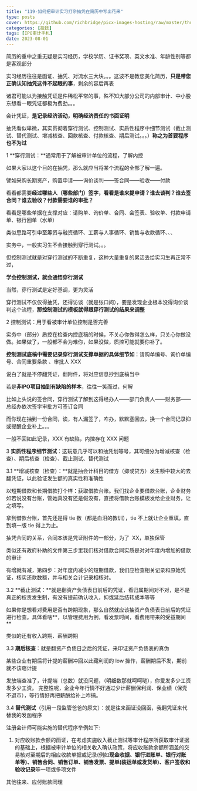 ```yaml
---
title: "119-如何把审计实习打杂抽凭在简历中写出花来"
type: posts
cover: https://github.com/richbridge/picx-images-hosting/raw/master/thumbnail/投技.jpg
categories: [投技]
tags: [IPO审计手札]
date: 2023-08-01
---
```

简历的重中之重无疑是实习经历，学校学历、证书奖项、英文水准、年龄性别等都是客观部分

实习经历往往是函证、抽凭、对流水三大块。。。这波不是教您美化简历，**只是带您正确认知抽凭这件不起眼的事**，剩余的容后再表

诸君可能以为接触凭证是件稀松平常的事，殊不知大部分公司的内部审计、中小股东想看一眼凭证都极为费劲。。。

会计凭证，**是记录经济活动，明确经济责任的书面证明**

抽凭看似卑微，其实贯彻着穿行测试、控制测试、实质性程序中细节测试（截止测试、替代测试、增减核查、回款核查、付款核查、期后测试。。。）**称之为首要程序也不为过**

1 **穿行测试：**通常用于了解被审计单位的流程，了解内控

如果大家以这个目的在抽凭，那么就应当将某个流程的全部了解一遍。

譬如采购长期资产，购置申请——询价谈判——签合同——验收——付款

  

看看都需要**经过哪些人（哪些部门）签字，看看是谁来提申请？谁去谈判？谁去签合同？谁去验收？付款需要谁的审批？**

看看是哪些单据在支撑对应：请购单、询价单、合同、会签表、验收单、付款申请单、银行回单（水单）

类似思路可引申至筹资与融资循环、工薪与人事循环、销售与收款循环、、、

实务中，一般实习生不会接触到穿行测试。。。

但控制测试就是对穿行测试的不断重复，这种大量重复的累活丢给实习生再正常不过，

**学会控制测试，就会通悟穿行测试**

当然，穿行测试是定好基调，更为灵活

穿行测试不仅仅得抽凭，还得访谈（就是张口问），要是发现企业根本没得询价谈判这个流程，**那控制测试的模板就得跟穿行测试的结果来调整**

2 控制测试：用于看被审计单位控制是否完善

实务中（部分）质控在检查内控底稿的时候，不关心你做得怎么样，只关心你做没做。如果做了，一般都不会为难你，如果没做，质控可能就要你补了。

  

**控制测试底稿中需要记录穿行测试支撑单据的具体细节如**：请购单编号、询价单编号、合同重要条款 、审批人 XXX

说白了就是不停翻凭证，翻附件，将对应信息抄到底稿当中

若是**非IPO项目抽到有缺陷的样本**，往往一笑而过，何解

比如上头说的签合同，穿行测试了解到这得经办人——部门负责人——财务部——总经办依次签字审批方可签订合同

而你现在抽到一份合同，诶，有人漏签了，咋办，默默塞回去，换一个合同记录抑或提醒企业补上。。。

一般不回如此记录，XXX 有缺陷，内控存在 XXX 问题

3 **实质性程序细节测试**：这玩意几乎可以和抽凭划等号，其可细分为增减核查（检查）、期后核查（检查）、截止测试、替代测试

3.1 **增减核查（检查）：**就是抽会计科目的借方（抑或贷方）发生额中较大的去翻凭证，以此验证发生额的真实性和准确性

  

以短期借款和长期借款打个样：获取借款台账。我们找企业要借款台账，企业财务如若说没有台账，管她真没有还是假没有，直接将借款台账模板发给企业财务，让之填写。

拿到借款台账，首先还是得 tie 数（都是血泪的教训），tie 不上就让企业重填，直到填一版 tie 得上为止。

抽凭合同的关系，合同本该是凭证附件的一部分，为了  XX，单独保管

类似还有政府补助的文件第三步里我们核对借款合同实质是对对年度内增加的借款的审计

有增就有减，第四步：对年度内减少的短期借款，我们应检查相关记录和原始凭证，核实还款数额，并与相关会计记录相核对。

3.2 **截止测试：**就是翻资产负债表日前后的凭证，看归属期间对不对，是不是真正的权责发生制，有没有提前确认收入，抑或延后结转成本等等

如果你是想看对费用是否有跨期现象，那么自然就应该抽资产负债表日前后的凭证进行检查。具体看啥**，以管理费用为例，看发票时间，看费用带来的受益期间**

类似的还有收入跨期、薪酬跨期

  

3.3 **期后核查**：就是翻资产负债日之后的凭证，来印证资产负债表的真伪

某些企业有期后将计提的薪酬冲回以此藏利润的 low 操作，薪酬期后不发，期前就不该瞎计提

发放端查准了，计提端（总数）就没问题，（明细数那就呵呵哒），你爱发多少工资发多少工资。 完整性呢，企业今年行情不好通过少计薪酬保利润、保业绩（保壳不退市），等行情好再把薪酬给补上咋搞。

3.4 **替代测试**（引用一段监管爸爸的原文）：就是往来函证没回函，我翻凭证来代替我的发函程序

注册会计师可能实施的替代程序举例如下:

1. 对应收账款余额的函证，在考虑实施收入截止测试等审计程序所获取审计证据的基础上，根据被审计单位的相关收入确认政策，将应收账款余额所涵盖的交易核对至期后的相应收款单据或记录(例如**现金收据、银行进账单、银行对账单等)、销售合同、销售订单、销售发票、提单(装运单或发货单)、客户签收和验收记录**等一项或多项文件

其他往来、应付账款同理